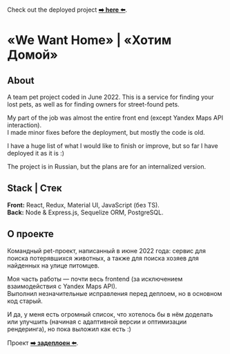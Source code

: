 Check out the deployed project **[➡️ here ⬅️](https://hotim-domoy.zookie.online)**.

# «We Want Home» | «Хотим Домой»
## About
A team pet project coded in June 2022. This is a service for finding your lost pets, as well as for finding owners for street-found pets.

My part of the job was almost the entire front end (except Yandex Maps API interaction).<br>
I made minor fixes before the deployment, but mostly the code is old.

I have a huge list of what I would like to finish or improve, but so far I have deployed it as it is :)

The project is in Russian, but the plans are for an internalized version.

## Stack | Стек
<b>Front:</b> React, Redux, Material UI, JavaScript (без TS).<br>
<b>Back:</b> Node &amp; Express.js, Sequelize ORM, PostgreSQL.

## О проекте
Командный pet-проект, написанный в июне 2022 года: сервис для поиска потерявшихся животных, а также для поиска хозяев для найденных на улице питомцев.

Моя часть работы — почти весь frontend (за исключением взаимодействия с Yandex Maps API).<br>
Выполнил незначительные исправления перед деплоем, но в основном код старый.

И да, у меня есть огромный список, что хотелось бы в нём доделать или улучшить (начиная с адаптивной версии и оптимизации рендеринга), но пока выложил как есть :)

Проект **[➡️ задеплоен ⬅️](https://hotim-domoy.zookie.online)**.
